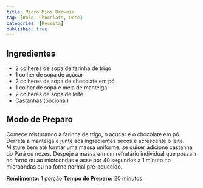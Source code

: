 ```yaml
---
title: Micro Mini Brownie
tag: [Bolo, Chocolate, Doce]
categories: [Receita]
published: true
---
```

## Ingredientes

- 2 colheres de sopa de farinha de trigo
- 1 colher de sopa de açúcar
- 2 colheres de sopa de chocolate em pó
- 1 colher de sopa e meia de manteiga
- 2 colheres de sopa de leite
- Castanhas (opcional)

## Modo de Preparo

Comece misturando a farinha de trigo, o açúcar e o chocolate em pó.
Derreta a manteiga e junte aos ingredientes secos e acrescente o leite.
Misture bem até formar uma massa uniforme, se quiser adicione castanha do Pará ou nozes.
Despeje a massa em um refratário individual que possa ir ao forno ou ao microondas e asse por 40 segundos a 1 minuto no microondas ou no forno normal pré-aquecido.

**Rendimento:** 1 porção
**Tempo de Preparo:** 20 minutos
